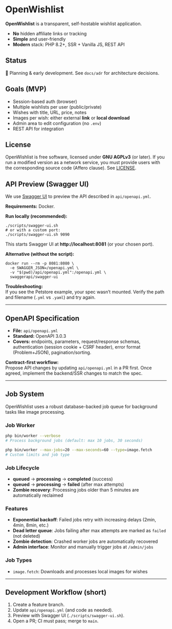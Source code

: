 # OpenWishlist

**OpenWishlist** is a transparent, self-hostable wishlist application.

- **No** hidden affiliate links or tracking
- **Simple** and user-friendly
- **Modern** stack: PHP 8.2+, SSR + Vanilla JS, REST API

## Status
🧭 Planning & early development. See `docs/adr` for architecture decisions.

## Goals (MVP)
- Session-based auth (browser)
- Multiple wishlists per user (public/private)
- Wishes with title, URL, price, notes
- Images per wish: either external **link** or **local download**
- Admin area to edit configuration (no `.env`)
- REST API for integration

## License
OpenWishlist is free software, licensed under **GNU AGPLv3** (or later).
If you run a modified version as a network service, you must provide users
with the corresponding source code (Affero clause). See [LICENSE](LICENSE).

## API Preview (Swagger UI)
We use [Swagger UI](https://swagger.io/tools/swagger-ui/) to preview the API described in `api/openapi.yml`.

**Requirements:** Docker.

**Run locally (recommended):**
~~~
./scripts/swagger-ui.sh
# or with a custom port:
./scripts/swagger-ui.sh 9090
~~~
This starts Swagger UI at **http://localhost:8081** (or your chosen port).

**Alternative (without the script):**
~~~
docker run --rm -p 8081:8080 \
  -e SWAGGER_JSON=/openapi.yml \
  -v "$(pwd)/api/openapi.yml":/openapi.yml \
  swaggerapi/swagger-ui
~~~

**Troubleshooting:**  
If you see the Petstore example, your spec wasn’t mounted. Verify the path and filename (`.yml` vs `.yaml`) and try again.

---

## OpenAPI Specification

- **File:** `api/openapi.yml`  
- **Standard:** OpenAPI 3.0.3  
- **Covers:** endpoints, parameters, request/response schemas, authentication (session cookie + CSRF header), error format (Problem+JSON), pagination/sorting.

**Contract-first workflow:**  
Propose API changes by updating `api/openapi.yml` in a PR first. Once agreed, implement the backend/SSR changes to match the spec.

---

## Job System

OpenWishlist uses a robust database-backed job queue for background tasks like image processing.

### Job Worker
```bash
php bin/worker --verbose
# Process background jobs (default: max 10 jobs, 30 seconds)

php bin/worker --max-jobs=20 --max-seconds=60 --type=image.fetch
# Custom limits and job type
```

### Job Lifecycle
- **queued** → **processing** → **completed** (success)
- **queued** → **processing** → **failed** (after max attempts)
- **Zombie recovery**: Processing jobs older than 5 minutes are automatically reclaimed

### Features
- **Exponential backoff**: Failed jobs retry with increasing delays (2min, 4min, 8min, etc.)
- **Dead letter queue**: Jobs failing after max attempts are marked as `failed` (not deleted)
- **Zombie detection**: Crashed worker jobs are automatically recovered
- **Admin interface**: Monitor and manually trigger jobs at `/admin/jobs`

### Job Types
- `image.fetch`: Downloads and processes local images for wishes

---

## Development Workflow (short)

1. Create a feature branch.  
2. Update `api/openapi.yml` (and code as needed).  
3. Preview with Swagger UI (`./scripts/swagger-ui.sh`).  
4. Open a PR; CI must pass; merge to `main`.
